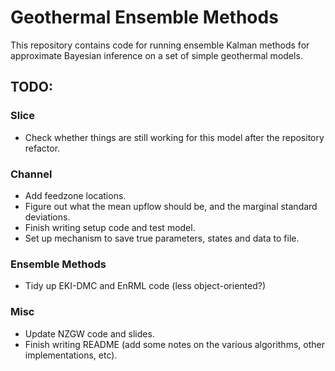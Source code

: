 # Geothermal Ensemble Methods

This repository contains code for running ensemble Kalman methods for approximate Bayesian inference on a set of simple geothermal models.

## TODO:
### Slice
 - Check whether things are still working for this model after the repository refactor.
### Channel
 - Add feedzone locations.
 - Figure out what the mean upflow should be, and the marginal standard deviations.
 - Finish writing setup code and test model.
 - Set up mechanism to save true parameters, states and data to file.
### Ensemble Methods
 - Tidy up EKI-DMC and EnRML code (less object-oriented?)
### Misc
 - Update NZGW code and slides.
 - Finish writing README (add some notes on the various algorithms, other implementations, etc).